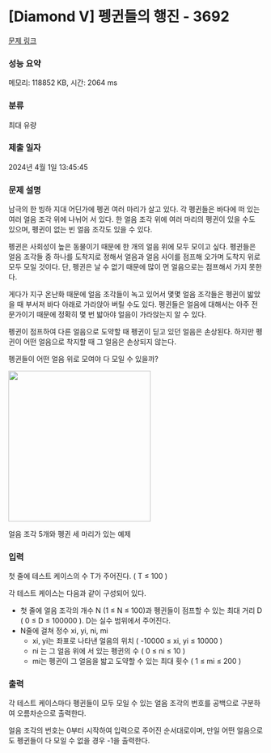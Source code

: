 # [Diamond V] 펭귄들의 행진 - 3692 

[문제 링크](https://www.acmicpc.net/problem/3692) 

### 성능 요약

메모리: 118852 KB, 시간: 2064 ms

### 분류

최대 유량

### 제출 일자

2024년 4월 1일 13:45:45

### 문제 설명

<p>남극의 한 빙하 지대 어딘가에 펭귄 여러 마리가 살고 있다. 각 펭귄들은 바다에 떠 있는 여러 얼음 조각 위에 나뉘어 서 있다. 한 얼음 조각 위에 여러 마리의 펭귄이 있을 수도 있으며, 펭귄이 없는 빈 얼음 조각도 있을 수 있다.</p>

<p>펭귄은 사회성이 높은 동물이기 때문에 한 개의 얼음 위에 모두 모이고 싶다. 펭귄들은 얼음 조각들 중 하나를 도착지로 정해서 얼음과 얼음 사이를 점프해 오가며 도착지 위로 모두 모일 것이다. 단, 펭귄은 날 수 없기 때문에 많이 먼 얼음으로는 점프해서 가지 못한다.</p>

<p>게다가 지구 온난화 때문에 얼음 조각들이 녹고 있어서 몇몇 얼음 조각들은 펭귄이 밟았을 때 부서져 바다 아래로 가라앉아 버릴 수도 있다. 펭귄들은 얼음에 대해서는 아주 전문가이기 때문에 정확히 몇 번 밟아야 얼음이 가라앉는지 알 수 있다.</p>

<p>펭귄이 점프하여 다른 얼음으로 도약할 때 펭귄이 딛고 있던 얼음은 손상된다. 하지만 펭귄이 어떤 얼음으로 착지할 때 그 얼음은 손상되지 않는다.</p>

<p>펭귄들이 어떤 얼음 위로 모여야 다 모일 수 있을까?</p>

<p><img src="https://www.acmicpc.net/upload/images2/penguin.png" style="height:297.529411764706px; width:281px"></p>

<p>얼음 조각 5개와 펭귄 세 마리가 있는 예제</p>

### 입력 

 <p>첫 줄에 테스트 케이스의 수 T가 주어진다. ( T ≤ 100 )</p>

<p>각 테스트 케이스는 다음과 같이 구성되어 있다.</p>

<ul>
	<li>첫 줄에 얼음 조각의 개수 N (1 ≤ N ≤ 100)과 펭귄들이 점프할 수 있는 최대 거리 D ( 0 ≤ D ≤ 100000 ). D는 실수 범위에서 주어진다.</li>
	<li>N줄에 걸쳐 정수 xi, yi, ni, mi
	<ul>
		<li>xi, yi는 좌표로 나타낸 얼음의 위치 ( -10000 ≤ xi, yi ≤ 10000 )</li>
		<li>ni 는 그 얼음 위에 서 있는 펭귄의 수 ( 0 ≤ ni ≤ 10 )</li>
		<li>mi는 펭귄이 그 얼음을 밟고 도약할 수 있는 최대 횟수 ( 1 ≤ mi ≤ 200 )</li>
	</ul>
	</li>
</ul>

### 출력 

 <p>각 테스트 케이스마다 펭귄들이 모두 모일 수 있는 얼음 조각의 번호를 공백으로 구분하여 오름차순으로 출력한다.</p>

<p>얼음 조각의 번호는 0부터 시작하여 입력으로 주어진 순서대로이며, 만일 어떤 얼음으로도 펭귄들이 다 모일 수 없을 경우 -1을 출력한다.</p>


